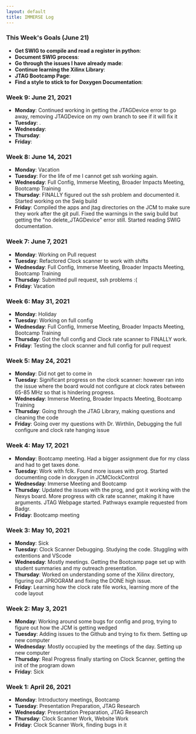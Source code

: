 ```yaml
---
layout: default
title: IMMERSE Log
---
```


### This Week's Goals (June 21)
* **Get SWIG to compile and read a register in python**:
* **Document SWIG process**:
* **Go through the issues I have already made**:
* **Continue learning the Xilinx Library**:
* **JTAG Bootcamp Page**:
* **Find a style to stick to for Doxygen Documentation**: 

### Week 9: June 21, 2021

* **Monday**: Continued working in getting the JTAGDevice error to go away, removing JTAGDevice on my own branch to see if it will fix it
* **Tuesday**: .
* **Wednesday**: 
* **Thursday**: 
* **Friday**: 

### Week 8: June 14, 2021

* **Monday**: Vacation
* **Tuesday**: For the life of me I cannot get ssh working again.
* **Wednesday**: Full Config, Immerse Meeting, Broader Impacts Meeting, Bootcamp Training
* **Thursday**: FINALLY figured out the ssh problem and documented it. Started working on the Swig build
* **Friday**: Compiled the apps and jtag directories on the JCM to make sure they work after the git pull. Fixed the warnings in the swig build but getting the "no delete_JTAGDevice" error still. Started reading SWIG documentation. 

### Week 7: June 7, 2021

* **Monday**: Working on Pull request
* **Tuesday**: Refactored Clock scanner to work with shifts
* **Wednesday**: Full Config, Immerse Meeting, Broader Impacts Meeting, Bootcamp Training
* **Thursday**: Submitted pull request, ssh problems :(
* **Friday**: Vacation

### Week 6: May 31, 2021

* **Monday**: Holiday
* **Tuesday**: Working on full config 
* **Wednesday**: Full Config, Immerse Meeting, Broader Impacts Meeting, Bootcamp Training
* **Thursday**: Got the full config and Clock rate scanner to FINALLY work. 
* **Friday**: Testing the clock scanner and full config for pull request

### Week 5: May 24, 2021

* **Monday**: Did not get to come in
* **Tuesday**: Significant progress on the clock scanner: however ran into the issue where the board would not configure at clock rates between 65-85 MHz so that is hindering progress.
* **Wednesday**: Immerse Meeting, Broader Impacts Meeting, Bootcamp Training
* **Thursday**: Going through the JTAG Library, making questions and cleaning the code
* **Friday**: Going over my questions with Dr. Wirthlin, Debugging the full configure and clock rate hanging issue


### Week 4: May 17, 2021

* **Monday**: Bootcamp meeting. Had a bigger assignment due for my class and had to get taxes done.
* **Tuesday**: Work with fclk. Found more issues with prog. Started documenting code in doxygen in JCMClockControl
* **Wednesday**: Immerse Meeting and Bootcamp
* **Thursday**: Updated the issues with the prog, and got it working with the Nexys board. More progress with clk rate scanner, making it have arguments. JTAG Webpage started. Pathways example requested from Badgr.
* **Friday**: Bootcamp meeting

### Week 3: May 10, 2021

* **Monday**: Sick
* **Tuesday**: Clock Scanner Debugging. Studying the code. Stuggling with extentions and VScode
* **Wednesday**: Mostly meetings. Getting the Bootcamp page set up with student summaries and my outreach presentation.
* **Thursday**: Worked on understanding some of the Xilinx directory, figuring out JPROGRAM and fixing the DONE high issue.
* **Friday**: Learning how the clock rate file works, learning more of the code layout

### Week 2: May 3, 2021

* **Monday**: Working around some bugs for config and prog, trying to figure out how the JCM is getting wedged
* **Tuesday**: Adding issues to the Github and trying to fix them. Setting up new computer
* **Wednesday**: Mostly occupied by the meetings of the day. Setting up new computer
* **Thursday**: Real Progress finally starting on Clock Scanner, getting the init of the program down
* **Friday**: Sick


### Week 1: April 26, 2021

* **Monday**: Introductory meetings, Bootcamp
* **Tuesday**: Presentation Preparation, JTAG Research
* **Wednesday**: Presentation Preparation, JTAG Research
* **Thursday**: Clock Scanner Work, Website Work
* **Friday**: Clock Scanner Work, finding bugs in it

